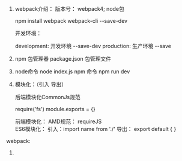 1. webpack介绍：
   版本号： webpack4;
   node包
   
   npm install webpack webpack-cli --save-dev 

   开发环境： 

   development: 开发环境   --save-dev
   production:  生产环境   --save

2. npm  包管理器
   package.json 包管理文件   


3. node命令  node index.js
   npm 命令  npm run dev


4. 模块化：（引入 导出）

   后端模块化CommonJs规范   
    
    require('fs')
    module.exports = {}

   前端模块化：
     AMD规范： requireJS   
     ES6模块化： 
        引入：import name from './'
        导出： export default { } 


 webpack:

 1.        